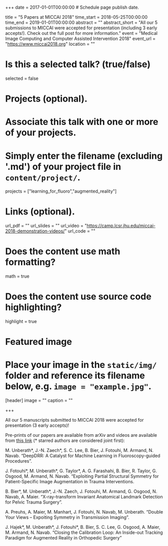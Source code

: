 +++
date = 2017-01-01T00:00:00  # Schedule page publish date.

title = "5 Papers at MICCAI 2018"
time_start = 2018-05-25T00:00:00
time_end = 2019-01-01T00:00:00
abstract = ""
abstract_short = "All our 5 submissions to MICCAI were accepted for presentation (including 3 early accepts!). Check out the full post for more information."
event = "Medical Image Computing and Computer Assisted Intervention 2018"
event_url = "https://www.miccai2018.org"
location = ""

# Is this a selected talk? (true/false)
selected = false

# Projects (optional).
#   Associate this talk with one or more of your projects.
#   Simply enter the filename (excluding '.md') of your project file in `content/project/`.
projects = ["learning_for_fluoro","augmented_reality"]

# Links (optional).
url_pdf = ""
url_slides = ""
url_video = "https://camp.lcsr.jhu.edu/miccai-2018-demonstration-videos/"
url_code = ""

# Does the content use math formatting?
math = true

# Does the content use source code highlighting?
highlight = true

# Featured image
# Place your image in the `static/img/` folder and reference its filename below, e.g. `image = "example.jpg"`.
[header]
image = ""
caption = ""

+++

All our 5 manuscripts submitted to MICCAI 2018 were accepted for presentation (3 early accepts)!

Pre-prints of our papers are available from arXiv and videos are available from [this link](https://camp.lcsr.jhu.edu/miccai-2018-demonstration-videos/) (* starred authors are considered joint first):

M. Unberath*, J.-N. Zaech*, S. C. Lee, B. Bier, J. Fotouhi, M. Armand,
N. Navab. “DeepDRR: A Catalyst for Machine Learning in Fluoroscopy-guided Procedures”.

J. Fotouhi*, M. Unberath*, G. Taylor*, A. G. Farashahi, B. Bier, R. Taylor,
G. Osgood, M. Armand, N. Navab. “Exploiting Partial Structural Symmetry for Patient-Specific Image Augmentation in Trauma Interventions.

B. Bier*, M. Unberath*, J.-N. Zaech, J. Fotouhi, M. Armand, G. Osgood,
N. Navab, A. Maier. “X-ray-transform Invariant Anatomical Landmark Detection for Pelvic Trauma Surgery”.

A. Preuhs, A. Maier, M. Manhart, J. Fotouhi, N. Navab, M. Unberath.
“Double Your Views – Expoiting Symmetry in Transmission Imaging”.

J. Hajek*, M. Unberath*, J. Fotouhi*, B. Bier, S. C. Lee, G. Osgood, A. Maier, M. Armand, N. Navab. “Closing the Calibration Loop: An Inside-out Tracking Paradigm for Augmented Reality in Orthopedic Surgery”